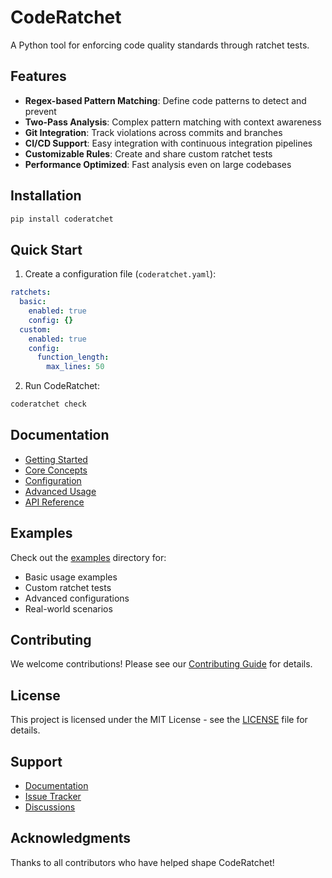 # CodeRatchet

A Python tool for enforcing code quality standards through ratchet tests.

## Features

- **Regex-based Pattern Matching**: Define code patterns to detect and prevent
- **Two-Pass Analysis**: Complex pattern matching with context awareness
- **Git Integration**: Track violations across commits and branches
- **CI/CD Support**: Easy integration with continuous integration pipelines
- **Customizable Rules**: Create and share custom ratchet tests
- **Performance Optimized**: Fast analysis even on large codebases

## Installation

```bash
pip install coderatchet
```

## Quick Start

1. Create a configuration file (`coderatchet.yaml`):
```yaml
ratchets:
  basic:
    enabled: true
    config: {}
  custom:
    enabled: true
    config:
      function_length:
        max_lines: 50
```

2. Run CodeRatchet:
```bash
coderatchet check
```

## Documentation

- [Getting Started](docs/getting_started/quick_start.md)
- [Core Concepts](docs/core_concepts/ratchet_tests.md)
- [Configuration](docs/core_concepts/configuration.md)
- [Advanced Usage](docs/advanced/custom_ratchets.md)
- [API Reference](docs/api/core.md)

## Examples

Check out the [examples](coderatchet/examples) directory for:
- Basic usage examples
- Custom ratchet tests
- Advanced configurations
- Real-world scenarios

## Contributing

We welcome contributions! Please see our [Contributing Guide](CONTRIBUTING.md) for details.

## License

This project is licensed under the MIT License - see the [LICENSE](LICENSE) file for details.

## Support

- [Documentation](docs/)
- [Issue Tracker](https://github.com/yukuairoy/CodeRatchet/issues)
- [Discussions](https://github.com/yukuairoy/CodeRatchet/discussions)

## Acknowledgments

Thanks to all contributors who have helped shape CodeRatchet! 